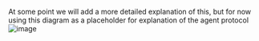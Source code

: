 At some point we will add a more detailed explanation of this, but for now using this diagram as a placeholder for explanation of the agent protocol
![image](https://user-images.githubusercontent.com/23323466/132690557-5901f6d4-a99c-4fa9-baac-62b91d11fbaf.png)
